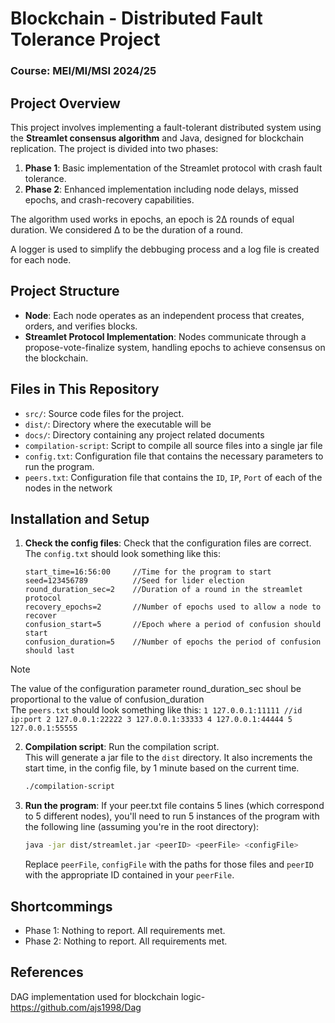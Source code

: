 # Blockchain - Distributed Fault Tolerance Project
### Course: MEI/MI/MSI 2024/25

## Project Overview
This project involves implementing a fault-tolerant distributed system using the **Streamlet consensus algorithm** and Java, designed for blockchain replication. The project is divided into two phases:
1. **Phase 1**: Basic implementation of the Streamlet protocol with crash fault tolerance.
2. **Phase 2**: Enhanced implementation including node delays, missed epochs, and crash-recovery capabilities.

The algorithm used works in epochs, an epoch is 2Δ rounds of equal duration. We considered Δ to be the duration of a round.

A logger is used to simplify the debbuging process and a log file is created for each node.

## Project Structure
- **Node**: Each node operates as an independent process that creates, orders, and verifies blocks.
- **Streamlet Protocol Implementation**: Nodes communicate through a propose-vote-finalize system, handling epochs to achieve consensus on the blockchain.

## Files in This Repository
- `src/`: Source code files for the project.
- `dist/`: Directory where the executable will be
- `docs/`: Directory containing any project related documents
- `compilation-script`: Script to compile all source files into a single jar file
- `config.txt`: Configuration file that contains the necessary parameters to run the program.
- `peers.txt`: Configuration file that contains the `ID`, `IP`, `Port` of each of the nodes in the network

## Installation and Setup
1. **Check the config files**: Check that the configuration files are correct.  
The `config.txt` should look something like this:
    ```
    start_time=16:56:00 	//Time for the program to start
    seed=123456789 			//Seed for lider election
    round_duration_sec=2 	//Duration of a round in the streamlet protocol
	recovery_epochs=2 		//Number of epochs used to allow a node to recover
	confusion_start=5		//Epoch where a period of confusion should start
	confusion_duration=5	//Number of epochs the period of confusion should last
    
    ```
> [!NOTE]
> The value of the configuration parameter round_duration_sec shoul be proportional to the value of confusion_duration  
The `peers.txt` should look something like this:
    ```
    1 127.0.0.1:11111 //id ip:port
    2 127.0.0.1:22222
    3 127.0.0.1:33333
    4 127.0.0.1:44444
    5 127.0.0.1:55555
    ```
2. **Compilation script**: Run the compilation script.  
This will generate a jar file to the `dist` directory. It also increments the start time, in the config file, by 1 minute based on the current time.  
   ```bash
   ./compilation-script
   ```
3. **Run the program**: If your peer.txt file contains 5 lines (which correspond to 5 different nodes), you'll need to run 5 instances of the program with the following line (assuming you're in the root directory):
    ```bash
    java -jar dist/streamlet.jar <peerID> <peerFile> <configFile>
    ```
    Replace `peerFile`, `configFile` with the paths for those files and `peerID` with the appropriate ID contained in your `peerFile`.

## Shortcommings
- Phase 1: Nothing to report. All requirements met.
- Phase 2: Nothing to report. All requirements met.

## References
DAG implementation used for blockchain logic- https://github.com/ajs1998/Dag

